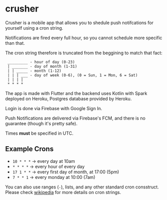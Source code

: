 # crusher

Crusher is a mobile app that allows you to shedule push notifcations for yourself using a cron string.

Notifications are fired every full hour, so you cannot schedule more specific than that.

The cron string therefore is truncated from the beggining to match that fact:

```
 _________ - hour of day (0-23)
 | _______ - day of month (1-31)
 | | _____ - month (1-12)
 | | | ___ - day of week (0-6), (0 = Sun, 1 = Mon, 6 = Sat)
 | | | |
 * * * *
```

The app is made with Flutter and the backend uses Kotlin with Spark deployed on Heroku, Postgres database provided by Heroku.

Login is done via Firebase with Google Sign In.

Push Notifications are delivered via Firebase's FCM, and there is no guarantee (though it's pretty safe).

Times **must** be specified in UTC.

## Example Crons

* `10 * * *` -> every day at 10am
* `* * * *` -> every hour of every day
* `17 1 * *` -> every first day of month, at 17:00 (5pm)
* `7 * * 1` -> every monday at 10:00 (7am)

You can also use ranges (`-`), lists, and any other standard cron consstruct. Please check [wikipedia](https://en.wikipedia.org/wiki/Cron) for more details on cron strings.
